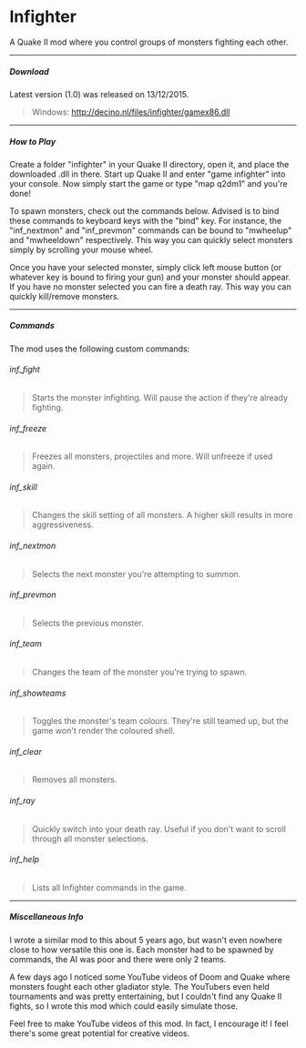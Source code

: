 # Infighter
A Quake II mod where you control groups of monsters fighting each other.

-----
##### Download
Latest version (1.0) was released on 13/12/2015.
> Windows: http://decino.nl/files/infighter/gamex86.dll

-----
##### How to Play
Create a folder "infighter" in your Quake II directory, open it, and place the downloaded .dll in there. 
Start up Quake II and enter "game infighter" into your console. Now simply start the game or type "map q2dm1" and you're done!

To spawn monsters, check out the commands below. Advised is to bind these commands to keyboard keys with the "bind" key. 
For instance, the "inf_nextmon" and "inf_prevmon" commands can be bound to "mwheelup" and "mwheeldown" respectively.
This way you can quickly select monsters simply by scrolling your mouse wheel.

Once you have your selected monster, simply click left mouse button (or whatever key is bound to firing your gun) and your
monster should appear. If you have no monster selected you can fire a death ray. This way you can quickly kill/remove monsters.

-----
##### Commands
The mod uses the following custom commands:

###### inf_fight
> Starts the monster infighting. Will pause the action if they're already fighting.

###### inf_freeze
> Freezes all monsters, projectiles and more. Will unfreeze if used again.

###### inf_skill
> Changes the skill setting of all monsters. A higher skill results in more aggressiveness.

###### inf_nextmon
> Selects the next monster you're attempting to summon.

###### inf_prevmon
> Selects the previous monster.

###### inf_team
> Changes the team of the monster you're trying to spawn.

###### inf_showteams
> Toggles the monster's team colours. They're still teamed up, but the game won't render the coloured shell.

###### inf_clear
> Removes all monsters.

###### inf_ray
> Quickly switch into your death ray. Useful if you don't want to scroll through all monster selections.

###### inf_help
> Lists all Infighter commands in the game. 

-----
##### Miscellaneous Info
I wrote a similar mod to this about 5 years ago, but wasn't even nowhere close to how versatile this one is. Each monster had to be spawned by commands, the AI was poor and there were only 2 teams. 

A few days ago I noticed some YouTube videos of Doom and Quake where monsters fought each other gladiator style. The YouTubers even held tournaments and was pretty entertaining, but I couldn't find any Quake II fights, so I wrote this mod which could easily simulate those.

Feel free to make YouTube videos of this mod. In fact, I encourage it! I feel there's some great potential for creative videos.
